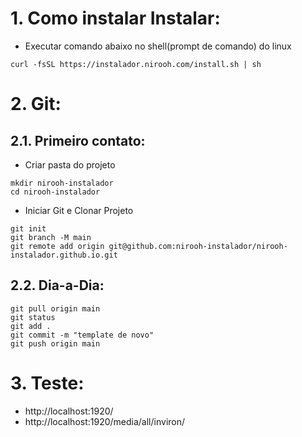 # 1. Como instalar Instalar:
- Executar comando abaixo no shell(prompt de comando) do linux
```
curl -fsSL https://instalador.nirooh.com/install.sh | sh
```


# 2. Git:
## 2.1. Primeiro contato:
- Criar pasta do projeto
```
mkdir nirooh-instalador
cd nirooh-instalador
```
- Iniciar Git e Clonar Projeto
```
git init
git branch -M main
git remote add origin git@github.com:nirooh-instalador/nirooh-instalador.github.io.git
```

## 2.2. Dia-a-Dia:
```
git pull origin main
git status
git add .
git commit -m "template de novo"
git push origin main
```


# 3. Teste:
- http://localhost:1920/
- http://localhost:1920/media/all/inviron/

